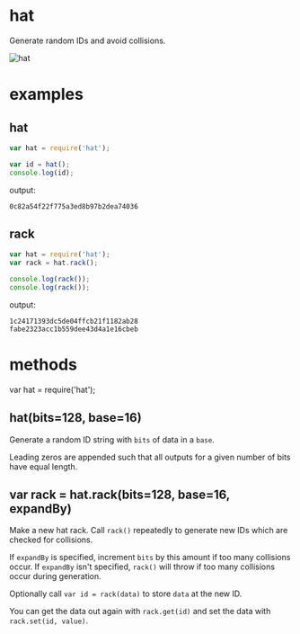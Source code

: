 hat
===

Generate random IDs and avoid collisions.

![hat](http://substack.net/images/hat.png)

examples
========

hat
---

````javascript
var hat = require('hat');

var id = hat();
console.log(id);
````

output:

````
0c82a54f22f775a3ed8b97b2dea74036
````

rack
----

````javascript
var hat = require('hat');
var rack = hat.rack();

console.log(rack());
console.log(rack());
````

output:

````
1c24171393dc5de04ffcb21f1182ab28
fabe2323acc1b559dee43d4a1e16cbeb
````

methods
=======

var hat = require('hat');

hat(bits=128, base=16)
----------------------

Generate a random ID string with `bits` of data in a `base`.

Leading zeros are appended such that all outputs for a given number of bits have
equal length.

var rack = hat.rack(bits=128, base=16, expandBy)
------------------------------------------------

Make a new hat rack. Call `rack()` repeatedly to generate new IDs which are
checked for collisions.

If `expandBy` is specified, increment `bits` by this amount if too many
collisions occur. If `expandBy` isn't specified, `rack()` will throw if too many
collisions occur during generation.

Optionally call `var id = rack(data)` to store `data` at the new ID.

You can get the data out again with `rack.get(id)` and set the data with
`rack.set(id, value)`.

